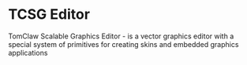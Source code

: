 TCSG Editor
==========

TomClaw Scalable Graphics Editor - is a vector graphics editor with a special system of primitives for creating skins and embedded graphics applications